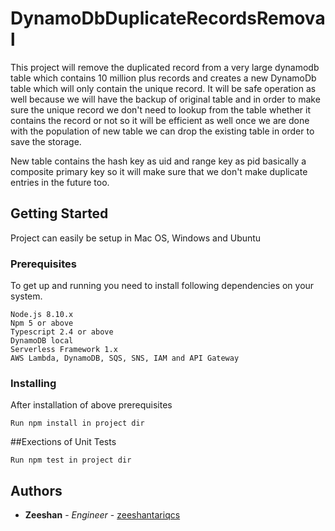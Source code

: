 # DynamoDbDuplicateRecordsRemoval

This project will remove the duplicated record from a very large dynamodb table which contains 10 million plus records and creates a new
DynamoDb table which will only contain the unique record. It will be safe operation as well because we will have the backup of original table
and in order to make sure the unique record we don't need to lookup from the table whether it contains the record or not so it will be efficient as well
once we are done with the population of new table we can drop the existing table in order to save the storage.

New table contains the hash key as uid and range key as pid basically a composite primary key so it will make sure that we don't make duplicate entries in the future too. 

## Getting Started

Project can easily be setup in Mac OS, Windows and Ubuntu

### Prerequisites

To get up and running you need to install following dependencies on your system.

```
Node.js 8.10.x
Npm 5 or above
Typescript 2.4 or above
DynamoDB local
Serverless Framework 1.x
AWS Lambda, DynamoDB, SQS, SNS, IAM and API Gateway
```

### Installing

After installation of above prerequisites

```
Run npm install in project dir
```


##Exections of Unit Tests
```
Run npm test in project dir
```

## Authors

* **Zeeshan** - *Engineer* - [zeeshantariqcs](https://github.com/zeeshantariqcs)

